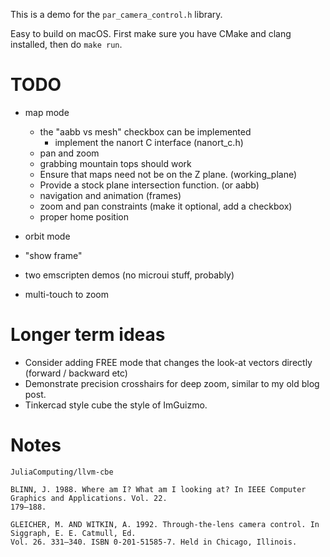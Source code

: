 This is a demo for the `par_camera_control.h` library.

Easy to build on macOS. First make sure you have CMake and clang installed, then do `make run`.

# TODO

- map mode
    - the "aabb vs mesh" checkbox can be implemented
        - implement the nanort C interface (nanort_c.h)
    - pan and zoom
    - grabbing mountain tops should work
    - Ensure that maps need not be on the Z plane. (working_plane)
    - Provide a stock plane intersection function. (or aabb)
    - navigation and animation (frames)
    - zoom and pan constraints (make it optional, add a checkbox)
    - proper home position

- orbit mode
- "show frame"
- two emscripten demos (no microui stuff, probably)
- multi-touch to zoom

# Longer term ideas

- Consider adding FREE mode that changes the look-at vectors directly (forward / backward etc)
- Demonstrate precision crosshairs for deep zoom, similar to my old blog post.
- Tinkercad style cube the style of ImGuizmo.

# Notes

```
JuliaComputing/llvm-cbe

BLINN, J. 1988. Where am I? What am I looking at? In IEEE Computer Graphics and Applications. Vol. 22.
179–188.

GLEICHER, M. AND WITKIN, A. 1992. Through-the-lens camera control. In Siggraph, E. E. Catmull, Ed.
Vol. 26. 331–340. ISBN 0-201-51585-7. Held in Chicago, Illinois.
```

